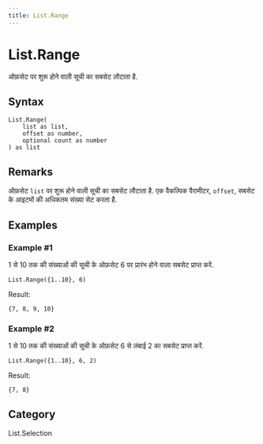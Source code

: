 ```yaml
---
title: List.Range
---
```


# List.Range


ऑफ़सेट पर शुरू होने वाली सूची का सबसेट लौटाता है.


## Syntax

```powerquery
List.Range(
    list as list,
    offset as number,
    optional count as number
) as list
```


## Remarks

ऑफ़सेट <code>list</code> पर शुरू होने वाली सूची का सबसेट लौटाता है. एक वैकल्पिक पैरामीटर, <code>offset</code>, सबसेट के आइटमों की अधिकतम संख्या सेट करता है.


## Examples

### Example #1 
1 से 10 तक की संख्याओं की सूची के ऑफ़सेट 6 पर प्रारंभ होने वाला सबसेट प्राप्त करें.
```powerquery
List.Range({1..10}, 6)
```

Result: 
```powerquery
{7, 8, 9, 10}
```


### Example #2 
1 से 10 तक की संख्याओं की सूची के ऑफ़सेट 6 से लंबाई 2 का सबसेट प्राप्त करें.
```powerquery
List.Range({1..10}, 6, 2)
```

Result: 
```powerquery
{7, 8}
```




## Category
List.Selection
